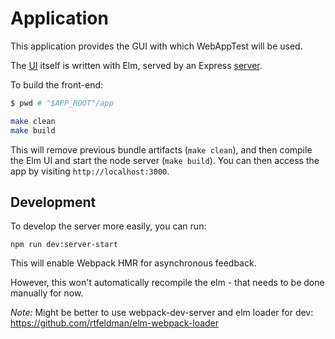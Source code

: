 # Application

This application provides the GUI with which WebAppTest will be used.

The [UI](ui) itself is written with Elm, served by an Express [server](server).

To build the front-end:

```bash
$ pwd # "$APP_ROOT"/app

make clean
make build
```

This will remove previous bundle artifacts (`make clean`), and then compile the Elm UI and start the node server (`make build`). You can then access the app by visiting `http://localhost:3000`.

## Development

To develop the server more easily, you can run:

```
npm run dev:server-start
```

This will enable Webpack HMR for asynchronous feedback.

However, this won't automatically recompile the elm - that needs to be done manually for now.

*Note:* Might be better to use webpack-dev-server and elm loader for dev:
https://github.com/rtfeldman/elm-webpack-loader
